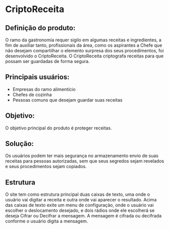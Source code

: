 # CriptoReceita

## Definição do produto:
O ramo da gastronomia requer sigilo em algumas receitas e ingredientes,  a fim de auxiliar tanto, profissionais da área, como os aspirantes a Chefe que não desejam compartilhar o elemento surpresa dos seus procedimentos, foi desenvolvido o CriptoReceita.
O CriptoReceita criptografa receitas para que possam ser guardadas de forma segura.


## Principais usuários:
- Empresas do ramo alimentício
- Chefes de cozinha
- Pessoas comuns que desejam guardar suas receitas

## Objetivo:
O objetivo principal do produto é proteger receitas.

## Solução:
Os usuários podem ter mais segurança no armazenamento envio de suas receitas para pessoas autorizadas, sem que seus segredos sejam revelados e seus procedimentos sejam copiados.


## Estrutura
O site tem como estrutura principal duas caixas de texto, uma onde o usuário vai digitar a receita e outra onde vai aparecer o resultado.
Acima das caixas de texto exite um menu de configuração, onde o usuário vai escolher o deslocamento desejado, e dois rádios onde ele escolherá se deseja Cifrar ou Decifrar a mensagem. A mensagem é cifrada ou decifrada conforme o usuário digita a mensagem.

